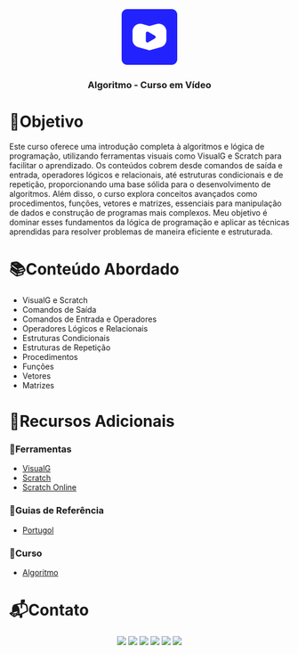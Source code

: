 <div align="center">
  <img height="100px" src="assets/curso_em_video_logo.png" alt="Logo do Curso em Vídeo" />
  <h3 align="center">Algoritmo - Curso em Vídeo</h3>
</div>

# 🎯Objetivo
  Este curso oferece uma introdução completa à algoritmos e lógica de programação, utilizando ferramentas visuais como VisualG e Scratch para facilitar o aprendizado. Os conteúdos cobrem desde comandos de saída e entrada, operadores lógicos e relacionais, até estruturas condicionais e de repetição, proporcionando uma base sólida para o desenvolvimento de algoritmos. Além disso, o curso explora conceitos avançados como procedimentos, funções, vetores e matrizes, essenciais para manipulação de dados e construção de programas mais complexos. Meu objetivo é dominar esses fundamentos da lógica de programação e aplicar as técnicas aprendidas para resolver problemas de maneira eficiente e estruturada.

# 📚Conteúdo Abordado
  * VisualG e Scratch
  * Comandos de Saída
  * Comandos de Entrada e Operadores
  * Operadores Lógicos e Relacionais
  * Estruturas Condicionais
  * Estruturas de Repetição
  * Procedimentos
  * Funções
  * Vetores
  * Matrizes

# 🔗Recursos Adicionais
### 🔧Ferramentas
  - <a href="https://sourceforge.net/projects/visualg30/">VisualG</a>
  - <a href="https://scratch.mit.edu/download">Scratch</a>
  - <a href="https://scratch.mit.edu/projects/31876/">Scratch Online</a>

### 📖Guias de Referência
  - <a href="https://pt.slideshare.net/slideshow/manual-de-portugol/13227803">Portugol</a>

### 📎Curso
  - <a href="https://www.cursoemvideo.com/curso/curso-de-algoritmo/">Algoritmo</a>

# 📬Contato
<div align="center"> 
  <a href="https://github.com/Paulo-Alvares"><img src="https://img.shields.io/badge/GitHub-000000?style=for-the-badge&logo=github&logoColor=white"></a>
  <a href = "mailto:pauloalvares66@gmail.com"><img src="https://img.shields.io/badge/Gmail-D14836?style=for-the-badge&logo=gmail&logoColor=white"></a>
  <a href="https://www.linkedin.com/in/paulo-alvares/"><img src="https://img.shields.io/badge/-LinkedIn-%230077B5?style=for-the-badge&logo=linkedin&logoColor=white"></a> 
  <a href="https://www.instagram.com/paulo_10111/"><img src="https://img.shields.io/badge/-Instagram-%23E4405F?style=for-the-badge&logo=instagram&logoColor=white"></a>
  <a href="https://www.facebook.com/paulogabriel.alvares"><img src="https://img.shields.io/badge/Facebook-1877F2?style=for-the-badge&logo=facebook&logoColor=white"></a>
  <a href="https://codepen.io/Poulos-Alvares"><img src="https://img.shields.io/badge/Codepen-000000?style=for-the-badge&logo=codepen&logoColor=white"></a>
</div>